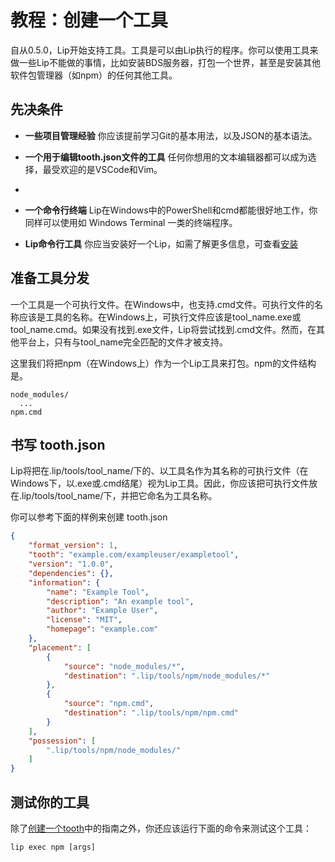 # 教程：创建一个工具

自从0.5.0，Lip开始支持工具。工具是可以由Lip执行的程序。你可以使用工具来做一些Lip不能做的事情，比如安装BDS服务器，打包一个世界，甚至是安装其他软件包管理器（如npm）的任何其他工具。

## 先决条件

- **一些项目管理经验** 你应该提前学习Git的基本用法，以及JSON的基本语法。

- **一个用于编辑tooth.json文件的工具** 任何你想用的文本编辑器都可以成为选择，最受欢迎的是VSCode和Vim。
- 
- **一个命令行终端** Lip在Windows中的PowerShell和cmd都能很好地工作，你同样可以使用如 Windows Terminal 一类的终端程序。

- **Lip命令行工具** 你应当安装好一个Lip，如需了解更多信息，可查看[安装](../installation.md)

## 准备工具分发

一个工具是一个可执行文件。在Windows中，也支持.cmd文件。可执行文件的名称应该是工具的名称。在Windows上，可执行文件应该是tool_name.exe或tool_name.cmd。如果没有找到.exe文件，Lip将尝试找到.cmd文件。然而，在其他平台上，只有与tool_name完全匹配的文件才被支持。

这里我们将把npm（在Windows上）作为一个Lip工具来打包。npm的文件结构是。

```
node_modules/
  ...
npm.cmd
```

## 书写 tooth.json

Lip将把在.lip/tools/tool_name/下的、以工具名作为其名称的可执行文件（在Windows下，以.exe或.cmd结尾）视为Lip工具。因此，你应该把可执行文件放在.lip/tools/tool_name/下，并把它命名为工具名称。

你可以参考下面的样例来创建 tooth.json

```json
{
    "format_version": 1,
    "tooth": "example.com/exampleuser/exampletool",
    "version": "1.0.0",
    "dependencies": {},
    "information": {
        "name": "Example Tool",
        "description": "An example tool",
        "author": "Example User",
        "license": "MIT",
        "homepage": "example.com"
    },
    "placement": [
        {
            "source": "node_modules/*",
            "destination": ".lip/tools/npm/node_modules/*"
        },
        {
            "source": "npm.cmd",
            "destination": ".lip/tools/npm/npm.cmd"
        }
    ],
    "possession": [
        ".lip/tools/npm/node_modules/"
    ]
}
```

## 测试你的工具

除了[创建一个tooth](tutorials/create_a_lip_tooth?id=测试你的tooth)中的指南之外，你还应该运行下面的命令来测试这个工具：

```shell
lip exec npm [args]
```
